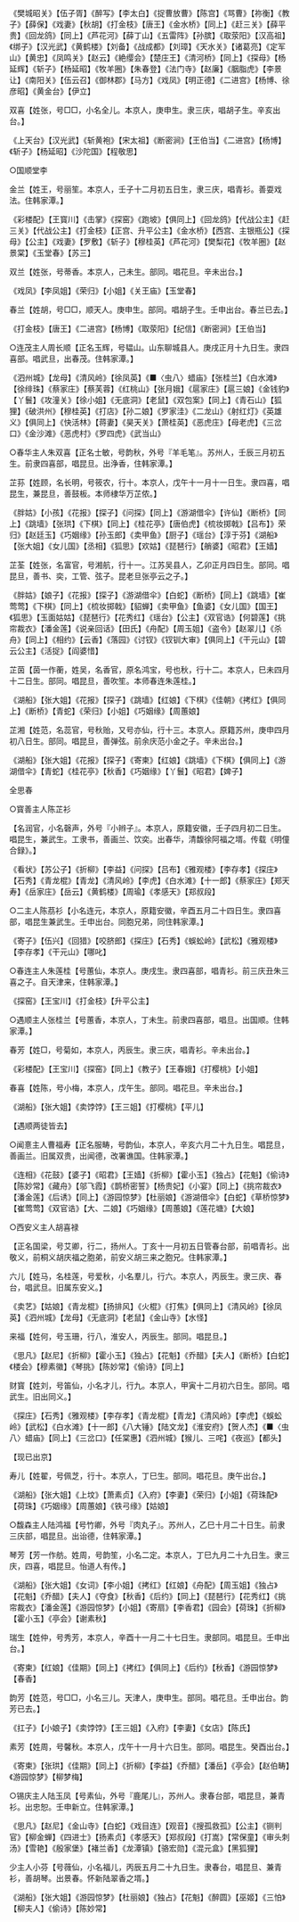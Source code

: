 <!-- { "loadSidebar": true } -->

《樊城昭关》【伍子胥】《醉写》【李太白】《捉曹放曹》【陈宫】《骂曹》【祢衡】《教子》【薛保】《戏妻》【秋胡】《打金枝》【唐王】《金水桥》【同上】《赶三关》【薛平贵】《回龙鸽》【同上】《芦花河》【薛丁山】《五雷阵》【孙膑】《取荥阳》【汉高祖】《绑子》【汉光武】《黄鹤楼》【刘备】《战成都》【刘璋】《天水关》【诸葛亮】《定军山》【黄忠】《凤鸣关》【赵云】《絶缨会》【楚庄王】《清河桥》【同上】《探母》【杨延辉】《斩子》【杨延昭】《牧羊圈》【朱春登】《法门寺》【赵廉】《胭脂虎》【李景让】《南阳关》【伍云召】《御林郡》【马方】《戏凤》【明正德】《二进宫》【杨博、徐彦昭】《黄金台》【伊立】

双喜【姓张，号□□，小名全儿。本京人，庚申生。隶三庆，唱胡子生。辛亥出台。】

《上天台》【汉光武】《斩黄袍》【宋太祖】《断密涧》【王伯当】《二进宫》【杨博】《斩子》【杨延昭】《沙陀国》【程敬思】


○国顺堂李

金兰【姓王，号丽笙。本京人，壬子十二月初五日生，隶三庆，唱青衫。善耍戏法。住韩家潭。】

《彩楼配》【王寳川】《击掌》《探窑》《跑坡》【俱同上】《回龙鸽》【代战公主】《赶三关》【代战公主】《打金枝》【正宫、升平公主】《金水桥》【西宫、主银瓶公】《探母》【公主】《戏妻》【罗敷】《斩子》【穆桂英】《芦花河》【樊梨花】《牧羊圈》【赵景棠】《玉堂春》【苏三】

双兰【姓张，号蒂香。本京人，己未生。部同。唱花旦。辛未出台。】

《戏凤》【李凤姐】《荣归》【小姐】《关王庙》【玉堂春】

春兰【姓胡，号□□，顺天人。庚申生。部同。唱胡子生。壬申出台。春兰已去。】

《打金枝》【唐王】《二进宫》【杨博】《取荥阳》【纪信】《断密涧》【王伯当】


○连茂主人周长顺【正名玉辉，号韫山。山东聊城县人。庚戌正月十九日生。隶四喜部。唱武旦，出春茂。住韩家潭。】

《泗州城》【龙母】《清风岭》【徐凤英】《■〈虫八〉蜡庙》【张桂兰】《白水滩》【徐绯珠】《蔡家庄》【蔡芙蓉】《红桃山》【张月娥】《扈家庄》【扈三娘】《金钱豹》【丫鬟】《攻潼关》【徐小姐】《无底洞》【老鼠】《双包案》【同上】《青石山》【狐狸】《破洪州》【穆桂英】《打店》【孙二娘】《罗家洼》《二龙山》《射红灯》《英雄义》【俱同上】《快活林》【蒋妻】《昊天关》【萧桂英】《恶虎庄》【母老虎】《三岔口》《金沙滩》《恶虎村》《罗四虎》《武当山》


○春华主人朱双喜【正名士敏，号韵秋，外号『羊毛笔』。苏州人，壬辰三月初五生。前隶四喜部，唱昆旦。出浄香，住韩家潭。】

芷荪【姓顾，名长明，号筱农，行十。本京人，戊午十一月十一日生。隶四喜，唱昆生，兼昆旦，善鼓板。本师棣华万芷侬。】

《胖姑》【小孩】《花报》【探子】《问探》【同上】《游湖借伞》【许仙】《断桥》【同上】《跳墙》【张珙】《下棋》【同上】《桂花亭》【唐伯虎】《梳妆掷戟》【吕布】》荣归》【赵廷玉】《巧姻缘》【孙玉郎】《卖甲鱼》【厨子】《瑶台》【淳于芬】《湖船》【张大姐】《女儿国》【丞相】《狐思》【欢姑】《琵琶行》【艄婆】《昭君》【王嫱】

芷荃【姓张，名富官，号湘航，行十一。江苏吴县人，乙卯正月四日生。部同。唱昆旦，善书、奕，工管、弦子。昆老旦张亭云之子。】

《胖姑》【娘子】《花报》【探子】《游湖借伞》【白蛇】《断桥》【同上】《跳墙》【崔莺莺】《下棋》【同上】《梳妆掷戟》【貂蝉】《卖甲鱼》【鱼婆】《女儿国》【国王】《狐思》【玉面姑姑】《琵琶行》【花秀红】《瑶台》【公主】《双官诰》【何碧莲】《挑帘裁衣》【潘金莲】《说亲回话》【田氏】《舟配》【周玉姐】《盗令》【赵翠儿】《杀舟》【同上】《相约》【云香】《落园》《讨钗》《钗钏大审》【俱同上】《干元山》【碧云公主】《活捉》【阎婆惜】

芷茵【茵一作蘅，姓吴，名香官，原名鸿宝，号也秋，行十二。本京人，巳未四月十二日生。部同。唱昆旦，善吹笙。本师春连朱莲桂。】

《湖船》【张大姐】《花报》【探子】《跳墙》【红娘】《下棋》《佳朝》《拷红》【俱同上】《断桥》【青蛇】《荣归》【小姐】《巧姻缘》【周蕙娘】

芷湘【姓范，名蕊官，号秋贻，又号亦仙，行十三。本京人。原籍苏州，庚申四月初八日生。部同。唱昆旦，善弹弦。前余庆范小金之子。辛未出台。】

《湖船》【张大姐】《花报》【探子】《寄柬》【红娘】《跳墙》《下棋》【俱同上】《游湖借伞》【青蛇】《桂花亭》【秋香】《巧姻缘》【丫鬟】《昭君》【婢子】

全思春


○寳善主人陈芷衫

【名润官，小名磬声，外号『小辫子』。本京人，原籍安徽，壬子四月初二日生。唱昆生，兼武生。工隶书，善画兰、饮奕。出春华，清馥徐阿福之壻。传载《明僮合録》。】

《看状》【苏公子】《折柳》【李益】《问探》【吕布】《雅观楼》【李存孝】《探庄》【石秀】《青龙棍》【青龙】《清风岭》【李虎】《白水滩》【十一郎】《蔡家庄》【郑天寿】《岳家庄》【岳云】《黄鹤楼》【周瑜】《孝感天》【郑叔段】


○二主人陈茘衫【小名连元，本京人，原籍安徽，辛酉五月二十四日生。隶四喜部，唱昆生兼武生。壬申出台。同胞兄弟，同住韩家潭。】

《寄子》【伍兴】《回猎》【咬脐郎】《探庄》【石秀】《蜈蚣岭》【武松】《雅观楼》【李存孝】《干元山》【哪叱】


○春连主人朱莲桂【号蕙仙，本京人。庚戌生。隶四喜部，唱青衫。前三庆丑朱三喜之子。自天津来，住韩家潭。】

《探窑》【王宝川】《打金枝》【升平公主】


○遇顺主人张桂兰【号蕙香，本京人，丁未生。前隶四喜部，唱旦。出国顺。住韩家潭。】

春芳【姓□，号菊如，本京人，丙辰生。隶三庆，唱青衫。辛未出台。】

《彩楼配》【王宝川】《探窑》【同上】《教子》【王春娥】《打樱桃》【小姐】

春喜【姓陈，号小梅，本京人，戊午生。部同。唱花旦。辛未出台。】

《湖船》【张大姐】《卖饽饽》【王三姐】《打樱桃》【平儿】

【遇顺两徒皆去】


○闻憙主人曹福寿【正名服畴，号韵仙，本京人，辛亥六月二十九日生。唱昆旦，善画兰。旧属双贵，出闻德，改署谯国。住韩家潭。】

《连相》《花鼓》【婆子】《昭君》【王嫱】《折柳》【霍小玉】《独占》【花魁】《偷诗》【陈妙常】《藏舟》【邬飞霞】《鹊桥密誓》【杨贵妃】《小宴》【同上】《挑帘裁衣》【潘金莲】《后诱》【同上】《游园惊梦》【杜丽娘】《游湖借伞》【白蛇】《草桥惊梦》【崔莺莺】《双官诰》【大、二娘】《巧姻缘》【周蕙娘】《莲花塘》【大娘】


○西安义主人胡喜禄

【正名国梁，号艾卿，行二，扬州人。丁亥十一月初五日管春台部，前唱青衫。出敬义，前桐义胡庆福之胞弟，前安义胡三来之胞兄。住韩家潭。】

六儿【姓马，名桂莲，号爱秋，小名羣儿，行六。本京人，丙辰生。隶三庆、春台，唱武旦。旧属东安义。】

《卖艺》【姑娘】《青龙棍》【扬排风】《火棍》《打焦》【俱同上】《清风岭》【徐凤英】《泗州城》【龙母】《无底洞》【老鼠】《金山寺》【水怪】

来福【姓何，号玉珊，行八，淮安人，丙辰生。部同。唱昆旦。】

《思凡》【赵尼】《折柳》【霍小玉】《独占》【花魁】《乔醋》【夫人】《断桥》【白蛇】《楼会》【穆素徽】《琴挑》【陈妙常】《偷诗》【同上】

财寳【姓刘，号笛仙，小名才儿，行九。本京人，甲寅十二月初六日生。部同。唱武生。旧出同义。】

《探庄》【石秀】《雅观楼》【李存孝】《青龙棍》【青龙】《清风岭》【李虎】《蜈蚣岭》【武松】《白水滩》【十一郎】《八大锤》【陆文龙】《淮安府》【贺人杰】《■〈虫八〉蜡庙》【同上】《三岔口》【任棠惠】《泗州城》【猴儿、三咤】《夜巡》【都头】

【现已出京】

寿儿【姓翟，号佩芝，行十。本京人，丁巳生。部同。唱花旦。庚午出台。】

《湖船》【张大姐】《上坟》【萧素贞】《入府》【李妻】《荣归》【小姐】《荷珠配》【荷珠】《巧姻缘》【周蕙娘】《铁弓缘》【姑娘】


○馥森主人陆鸿福【号竹卿，外号『肉丸子』。苏州人，乙巳十月二十日生。前隶三庆部，唱昆旦。出诒德，住韩家潭。】

琴芳【芳一作舫。姓周，号韵笙，小名二定。本京人，丁巳九月二十九日生。隶三庆，四喜，唱昆旦。怡道人有传。】

《湖船》【张大姐】《女词》【李小姐】《拷红》【红娘】《舟配》【周玉姐】《独占》【花魁】《乔醋》【夫人】《夺食》【秋香】《后约》【同上】《琵琶行》【花秀红】《挑帘裁衣》【潘金莲】《游园惊梦》【小姐】《寄扇》【李香君】《园会》【荷珠】《折柳》【霍小玉】《亭会》【谢素秋】

瑞生【姓仲，号秀芳，本京人，辛酉十一月二十七日生。隶部同。唱昆旦。壬申出台。】

《寄柬》【红娘】《佳期》【同上】《拷红》【俱同上】《后约》【秋香】《游园惊梦》【春香】

韵芳【姓范，号□□，小名三儿。天津人，庚申生。部同。唱花旦。壬申出台。韵芳已去。】

《扛子》【小娘子】《卖饽饽》【王三姐】《入府》【李妻】《女店》【陈氏】

素芳【姓周，号馨秋。本京人，戊午十一月十六日生。部同。唱昆生。癸酉出台。】

《寄柬》【张珙】《佳期》【同上】《折柳》【李益】《乔醋》【潘岳】《亭会》【赵伯畴】《游园惊梦》【柳梦梅】


○锡庆主人陆玉凤【号素仙，外号『鹿尾儿』，苏州人。隶春台部，唱昆旦，兼青衫。出忠恕。壬申新立。住韩家潭。】

《思凡》【赵尼】《金山寺》【白蛇】《戏目连》【观音】《搜孤救孤》【公主】《铡判官》【柳金蝉】《四进士》【扬素贞】《孝感天》【郑叔段】《打嵩》【常保童】《审头刺汤》【雪艳】《殷家堡》【褚兰香】《龙潭镇》【骆宏勋】《混元盒》【黑狐狸】

少主人小芬【号薇仙，小名福儿，丙辰五月二十九日生。隶春台，唱昆旦、兼青衫，善胡琴。出景春。怀新陆翠香之壻。】

《湖船》【张大姐】《游园惊梦》【杜丽娘】《独占》【花魁】《醉圆》【巫姬】《三怕》【柳夫人】《偷诗》【陈妙常】

